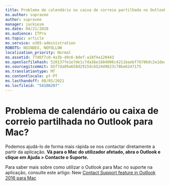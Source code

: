 ```yaml
---
title: Problema de calendário ou caixa de correio partilhada no Outlook para Mac?
ms.author: supravee
author: supravee
manager: jackiesm
ms.date: 04/21/2020
ms.audience: ITPro
ms.topic: article
ms.service: o365-administration
ROBOTS: NOINDEX, NOFOLLOW
localization_priority: Normal
ms.assetid: 77d6f7c0-4a3b-49c6-8def-a18f4a120443
ms.openlocfilehash: 520137fe1e7de1c7da3be1684006c4211baebf76786dc2e1dea7acc91f82cc7a
ms.sourcegitcommit: b5f7da89a650d2915dc652449623c78be6247175
ms.translationtype: MT
ms.contentlocale: pt-PT
ms.lasthandoff: 08/05/2021
ms.locfileid: "54108207"
---
```

# <a name="shared-mailbox-or-calendar-issue-in-outlook-for-mac"></a>Problema de calendário ou caixa de correio partilhada no Outlook para Mac?

Podemos ajudá-lo de forma mais rápida se nos contactar diretamente a partir da aplicação. **Vá para o Mac do utilizador afetado, abra o Outlook e clique em Ajuda \> Contacte o Suporte.** 
  
Para saber mais sobre como utilizar o Outlook para Mac no suporte na aplicação, consulte este artigo: New [Contact Support feature in Outlook 2016 para Mac](https://answers.microsoft.com/msoffice/forum/msoffice_outlook-mso_mac-mso_mac2016/new-contact-support-feature-in-outlook-2016-for/d4fc21c4-25e2-4e10-b943-1fba6542b517)
  

